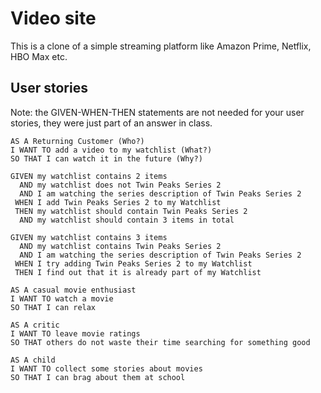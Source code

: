 # Video site

This is a clone of a simple streaming platform like Amazon Prime, Netflix,
HBO Max etc.

## User stories

Note: the GIVEN-WHEN-THEN statements are not needed for your user stories, they
were just part of an answer in class.

```
AS A Returning Customer (Who?)
I WANT TO add a video to my watchlist (What?)
SO THAT I can watch it in the future (Why?)

GIVEN my watchlist contains 2 items
  AND my watchlist does not Twin Peaks Series 2
  AND I am watching the series description of Twin Peaks Series 2
 WHEN I add Twin Peaks Series 2 to my Watchlist
 THEN my watchlist should contain Twin Peaks Series 2
  AND my watchlist should contain 3 items in total

GIVEN my watchlist contains 3 items
  AND my watchlist contains Twin Peaks Series 2
  AND I am watching the series description of Twin Peaks Series 2
 WHEN I try adding Twin Peaks Series 2 to my Watchlist
 THEN I find out that it is already part of my Watchlist

AS A casual movie enthusiast
I WANT TO watch a movie 
SO THAT I can relax   

AS A critic  
I WANT TO leave movie ratings  
SO THAT others do not waste their time searching for something good 

AS A child  
I WANT TO collect some stories about movies
SO THAT I can brag about them at school
```
